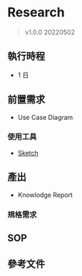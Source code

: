 # Research
> v1.0.0 20220502
## 執行時程
- 1 日

## 前置需求
- Use Case Diagram
### 使用工具
- [Sketch](https://www.sketch.com/)

## 產出
- Knowlodge Report
### 規格需求

## SOP

## 參考文件
